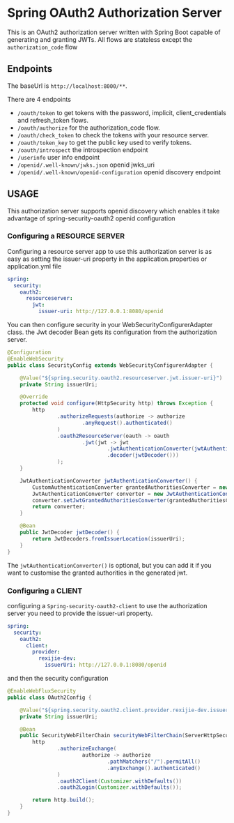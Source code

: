 # Spring OAuth2 Authorization Server
This is an OAuth2 authorization server written with Spring Boot capable of generating and granting JWTs. All flows are stateless except the `authorization_code` flow


## Endpoints
The baseUrl is `http://localhost:8000/**`.

There are 4 endpoints
- `/oauth/token` to get tokens with the password, implicit, client_credentials and refresh_token flows.
- `/oauth/authorize` for the authorization_code flow.
- `/oauth/check_token` to check the tokens with your resource server.
- `/oauth/token_key` to get the public key used to verify tokens.
- `/oauth/introspect` the introspection endpoint
- `/userinfo` user info endpoint
- `/openid/.well-known/jwks.json` openid jwks_uri 
- `/openid/.well-known/openid-configuration` openid discovery endpoint


## USAGE
This authorization server supports openid discovery which enables it take advantage of spring-security-oauth2 openid configuration

### Configuring a RESOURCE SERVER
Configuring a resource server app to use this authorization server is as easy as setting the issuer-uri property in the application.properties or application.yml file
```yaml
spring:
  security:
    oauth2:
      resourceserver:
        jwt:
          issuer-uri: http://127.0.0.1:8080/openid
```
You can then configure security in your WebSecurityConfigurerAdapter class. the Jwt decoder Bean gets its configuration from the authorization server.


```java
@Configuration
@EnableWebSecurity
public class SecurityConfig extends WebSecurityConfigurerAdapter {

    @Value("${spring.security.oauth2.resourceserver.jwt.issuer-uri}")
    private String issuerUri;

    @Override
    protected void configure(HttpSecurity http) throws Exception {
        http
                .authorizeRequests(authorize -> authorize
                        .anyRequest().authenticated()
                )
                .oauth2ResourceServer(oauth -> oauth
                        .jwt(jwt -> jwt
                                .jwtAuthenticationConverter(jwtAuthenticationConverter())
                                .decoder(jwtDecoder()))
                );
    }

    JwtAuthenticationConverter jwtAuthenticationConverter() {
        CustomAuthenticationConverter grantedAuthoritiesConverter = new CustomAuthenticationConverter();
        JwtAuthenticationConverter converter = new JwtAuthenticationConverter();
        converter.setJwtGrantedAuthoritiesConverter(grantedAuthoritiesConverter);
        return converter;
    }

    @Bean
    public JwtDecoder jwtDecoder() {
        return JwtDecoders.fromIssuerLocation(issuerUri);
    }
}
```
The `jwtAuthenticationConverter()` is optional, but you can add it if you want to customise the granted authorities in the generated jwt.

### Configuring a CLIENT
configuring a `Spring-security-oauth2-client` to use the authorization server you need to provide the issuer-uri property. 
```yaml
spring:
  security:
    oauth2:
      client:
        provider:
          rexijie-dev:
            issuerUri: http://127.0.0.1:8080/openid
```
and then the security configuration
```java
@EnableWebFluxSecurity
public class OAuth2Config {

    @Value("${spring.security.oauth2.client.provider.rexijie-dev.issuerUri}")
    private String issuerUri;

    @Bean
    public SecurityWebFilterChain securityWebFilterChain(ServerHttpSecurity http) {
        http
                .authorizeExchange(
                        authorize -> authorize
                                .pathMatchers("/").permitAll()
                                .anyExchange().authenticated()
                )
                .oauth2Client(Customizer.withDefaults())
                .oauth2Login(Customizer.withDefaults());

        return http.build();
    }
}
```